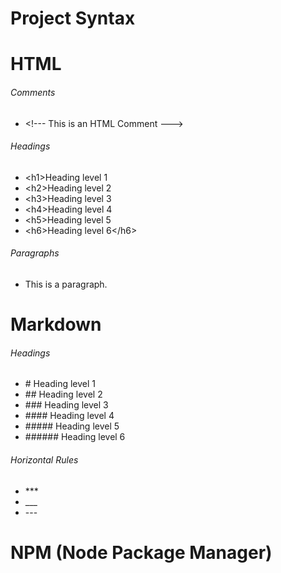  # **Project Syntax** #






# **HTML** #


###### Comments
- \<!--- This is an HTML Comment --->

###### Headings

- \<h1>Heading level 1</h1>
- \<h2>Heading level 2</h2>
- \<h3>Heading level 3</h3>
- \<h4>Heading level 4</h4>
- \<h5>Heading level 5</h5>
- \<h6>Heading level 6\</h6>

###### Paragraphs

- <p>This is a paragraph.</p>




# **Markdown** #

###### Headings

- \# Heading level 1
- \## Heading level 2
- \### Heading level 3
- \#### Heading level 4
- \##### Heading level 5
- \###### Heading level 6

###### Horizontal Rules

- \***
- \___
- \---


# **NPM (Node Package Manager)** #

